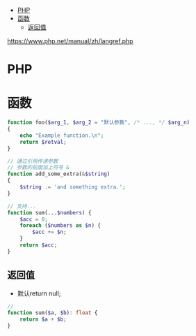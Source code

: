 <!-- TOC -->

- [PHP](#php)
- [函数](#函数)
    - [返回值](#返回值)

<!-- /TOC -->

https://www.php.net/manual/zh/langref.php

# PHP

# 函数

```php
function foo($arg_1, $arg_2 = "默认参数", /* ..., */ $arg_n)
{
    echo "Example function.\n";
    return $retval;
}

// 通过引用传递参数
// 参数的前面加上符号 &
function add_some_extra(&$string)
{
    $string .= 'and something extra.';
}

// 支持...
function sum(...$numbers) {
    $acc = 0;
    foreach ($numbers as $n) {
        $acc += $n;
    }
    return $acc;
}
```

## 返回值
 
* 默认return null;

```php
// 
function sum($a, $b): float {
    return $a + $b;
}
```
